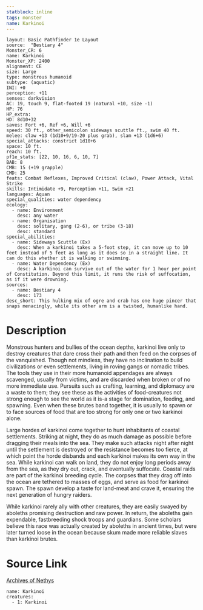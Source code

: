 ```yaml
---
statblock: inline
tags: monster
name: Karkinoi
---
```

```statblock
layout: Basic Pathfinder 1e Layout
source:  "Bestiary 4"
Monster_CR: 6
name: Karkinoi
Monster_XP: 2400
alignment: CE
size: Large
type: monstrous humanoid
subtype: (aquatic)
INI: +0
perception: +11
senses: darkvision
AC: 19, touch 9, flat-footed 19 (natural +10, size -1)
HP: 76
HP_extra: 
HD: 8d10+32
saves: Fort +6, Ref +6, Will +6
speed: 30 ft., other_semicolon sideways scuttle ft., swim 40 ft.
melee: claw +13 (1d10+9/19-20 plus grab), slam +13 (1d6+6)
special_attacks: constrict 1d10+6
space: 10 ft.
reach: 10 ft.
pf1e_stats: [22, 10, 16, 6, 10, 7]
BAB: 8
CMB: 15 (+19 grapple)
CMD: 25
feats: Combat Reflexes, Improved Critical (claw), Power Attack, Vital Strike
skills: Intimidate +9, Perception +11, Swim +21
languages: Aquan
special_qualities: water dependency
ecology:
  - name: Environment
    desc: any water
  - name: Organisation
    desc: solitary, gang (2-6), or tribe (3-18)
    desc: standard
special_abilities:
  - name: Sideways Scuttle (Ex)
    desc: When a karkinoi takes a 5-foot step, it can move up to 10 feet instead of 5 feet as long as it does so in a straight line. It can do this whether it is walking or swimming.
  - name: Water Dependency (Ex)
    desc: A karkinoi can survive out of the water for 1 hour per point of Constitution. Beyond this limit, it runs the risk of suffocation, as if it were drowning.
sources:
  - name: Bestiary 4
    desc: 173
desc_short: This hulking mix of ogre and crab has one huge pincer that snaps menacingly, while its other arm is a twisted, humanlike hand.
```
# Description
Monstrous hunters and bullies of the ocean depths, karkinoi live only to destroy creatures that dare cross their path and then feed on the corpses of the vanquished. Though not mindless, they have no inclination to build civilizations or even settlements, living in roving gangs or nomadic tribes. The tools they use in their more humanoid appendages are always scavenged, usually from victims, and are discarded when broken or of no more immediate use. Pursuits such as crafting, learning, and diplomacy are a waste to them; they see these as the activities of food-creatures not strong enough to see the world as it is-a stage for domination, feeding, and spawning. Even when these brutes band together, it is usually to spawn or to face sources of food that are too strong for only one or two karkinoi alone.

Large hordes of karkinoi come together to hunt inhabitants of coastal settlements. Striking at night, they do as much damage as possible before dragging their meals into the sea. They make such attacks night after night until the settlement is destroyed or the resistance becomes too fierce, at which point the horde disbands and each karkinoi makes its own way in the sea. While karkinoi can walk on land, they do not enjoy long periods away from the sea, as they dry out, crack, and eventually suffocate. Coastal raids are part of the karkinoi breeding cycle. The corpses that they drag off into the ocean are tethered to masses of eggs, and serve as food for karkinoi spawn. The spawn develop a taste for land-meat and crave it, ensuring the next generation of hungry raiders.

While karkinoi rarely ally with other creatures, they are easily swayed by aboleths promising destruction and raw power. In return, the aboleths gain expendable, fastbreeding shock troops and guardians. Some scholars believe this race was actually created by aboleths in ancient times, but were later turned loose in the ocean because skum made more reliable slaves than karkinoi brutes.
# Source Link
[Archives of Nethys](https://aonprd.com/MonsterDisplay.aspx?ItemName=Karkinoi)
```encounter-table
name: Karkinoi
creatures:
  - 1: Karkinoi
```
